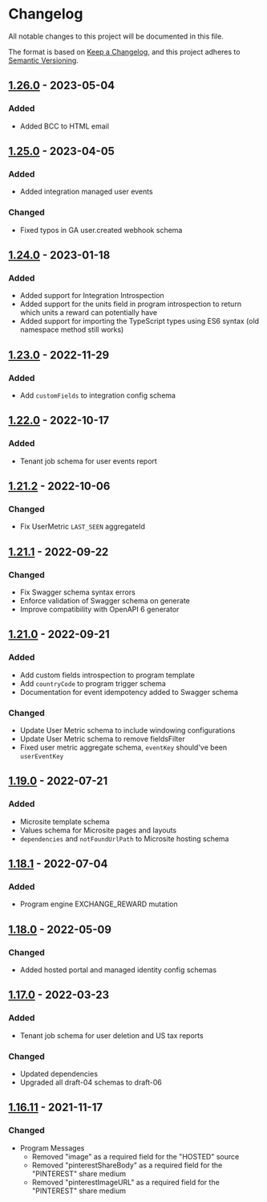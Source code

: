 # Changelog

All notable changes to this project will be documented in this file.

The format is based on [Keep a Changelog](https://keepachangelog.com/en/1.0.0/),
and this project adheres to [Semantic Versioning](https://semver.org/spec/v2.0.0.html).

## [1.26.0] - 2023-05-04

### Added

- Added BCC to HTML email

## [1.25.0] - 2023-04-05

### Added

- Added integration managed user events

### Changed

- Fixed typos in GA user.created webhook schema

## [1.24.0] - 2023-01-18

### Added

- Added support for Integration Introspection
- Added support for the units field in program introspection to return which units a reward can potentially have
- Added support for importing the TypeScript types using ES6 syntax (old namespace method still works)

## [1.23.0] - 2022-11-29

### Added

- Add `customFields` to integration config schema

## [1.22.0] - 2022-10-17

### Added

- Tenant job schema for user events report

## [1.21.2] - 2022-10-06

### Changed

- Fix UserMetric `LAST_SEEN` aggregateId

## [1.21.1] - 2022-09-22

### Changed

- Fix Swagger schema syntax errors
- Enforce validation of Swagger schema on generate
- Improve compatibility with OpenAPI 6 generator

## [1.21.0] - 2022-09-21

### Added

- Add custom fields introspection to program template
- Add `countryCode` to program trigger schema
- Documentation for event idempotency added to Swagger schema

### Changed

- Update User Metric schema to include windowing configurations
- Update User Metric schema to remove fieldsFilter
- Fixed user metric aggregate schema, `eventKey` should've been `userEventKey`

## [1.19.0] - 2022-07-21

### Added

- Microsite template schema
- Values schema for Microsite pages and layouts
- `dependencies` and `notFoundUrlPath` to Microsite hosting schema

## [1.18.1] - 2022-07-04

### Added

- Program engine EXCHANGE_REWARD mutation

## [1.18.0] - 2022-05-09

### Changed

- Added hosted portal and managed identity config schemas

## [1.17.0] - 2022-03-23

### Added

- Tenant job schema for user deletion and US tax reports

### Changed

- Updated dependencies
- Upgraded all draft-04 schemas to draft-06

## [1.16.11] - 2021-11-17

### Changed

- Program Messages
  - Removed "image" as a required field for the "HOSTED" source
  - Removed "pinterestShareBody" as a required field for the "PINTEREST" share medium
  - Removed "pinterestImageURL" as a required field for the "PINTEREST" share medium

[1.26.0]: https://github.com/saasquatch/schema/releases/tag/v1.26.0
[1.25.0]: https://github.com/saasquatch/schema/releases/tag/v1.25.0
[1.24.0]: https://github.com/saasquatch/schema/releases/tag/v1.24.0
[1.23.0]: https://github.com/saasquatch/schema/releases/tag/v1.23.0
[1.22.0]: https://github.com/saasquatch/schema/releases/tag/v1.22.0
[1.21.2]: https://github.com/saasquatch/schema/releases/tag/v1.21.2
[1.21.1]: https://github.com/saasquatch/schema/releases/tag/v1.21.1
[1.21.0]: https://github.com/saasquatch/schema/releases/tag/v1.21.0
[1.19.0]: https://github.com/saasquatch/schema/releases/tag/v1.19.0
[1.18.1]: https://github.com/saasquatch/schema/releases/tag/v1.18.1
[1.18.0]: https://github.com/saasquatch/schema/releases/tag/v1.18.0
[1.17.0]: https://github.com/saasquatch/schema/releases/tag/v1.17.0
[1.16.11]: https://github.com/saasquatch/schema/releases/tag/v1.16.11
